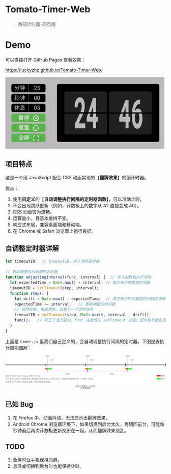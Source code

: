 # Tomato-Timer-Web

> 番茄计时器-网页版

# Demo

可以直接打开 GitHub Pages 查看效果：

<https://luckyzhz.github.io/Tomato-Timer-Web/>

<img src="reference/timer-demo.gif" style="width:500px;">

## 项目特点

这是一个用 JavaScript 配合 CSS 动画实现的【**翻牌效果**】的倒计时器。

优点：

1. 使用**自定义**的【**自动调整执行间隔的定时器函数**】，可以准确计时。
2. 不会出现跳跃更新（例如，计数板上的数字从 42 直接变成 40）。
3. CSS 动画较为流畅。
4. 运算量小，且基本维持不变。
5. 响应式布局，兼容桌面端和移动端。
6. 在 Chrome 或 Safari 浏览器上运行良好。

## 自调整定时器详解

```js
let timeoutID;  // timeoutID，用于清除定时器

// 自动调整执行间隔的定时器
function adjustingInterval(func, interval) {  // 传入函数和执行间隔
  let expectedTime = Date.now() + interval; // 每次执行的期望时间戳
  timeoutID = setTimeout(step, interval);
  function step() {
    let drift = Date.now() - expectedTime;  // 真正执行时与期望时间戳的漂移
    expectedTime += interval;   // 更新期望的时间戳
    // 调用自身，根据漂移，设置下一个定时任务
    timeoutID = setTimeout(step, Math.max(0, interval - drift));
    func();   // 真正干活的部分。func 注意放在 setTimeout 之后，因为有可能包含 clearTimeout 语句！！！
  }
}
```

上面是 `timer.js` 里我们自己定义的，会自动调整执行间隔的定时器。下图是去执行周期图解：

![自调整定时器周期图解](reference/adjustingInterval-图解.svg)

## 已知 Bug

1. 在 Firefox 中，动画抖动，无法显示出翻牌效果。
2. Android Chrome 浏览器环境下，如果切换到后台太久，再切回前台，可能每秒钟前后两次计数板更新交织在一起，从而翻牌效果错乱。

## TODO

1. 全屏时让手机保持亮屏。
2. 息屏或切换到后台时也能保持计时。